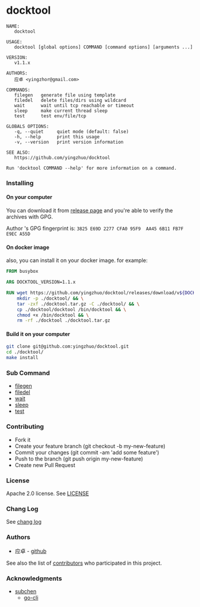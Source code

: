 # docktool

```
NAME:
   docktool

USAGE:
   docktool [global options] COMMAND [command options] [arguments ...]

VERSION:
   v1.1.x

AUTHORS:
   应卓 <yingzhor@gmail.com>

COMMANDS:
   filegen   generate file using template
   filedel   delete files/dirs using wildcard
   wait      wait until tcp reachable or timeout
   sleep     make current thread sleep
   test      test env/file/tcp

GLOBALS OPTIONS:
   -q, --quiet     quiet mode (default: false)
   -h, --help      print this usage
   -v, --version   print version information

SEE ALSO:
   https://github.com/yingzhuo/docktool

Run 'docktool COMMAND --help' for more information on a command.

```

### Installing

#### On your computer

You can download it from [release page](https://github.com/yingzhuo/docktool/releases) and you're able to verify the archives with GPG.

Author 's GPG fingerprint is: `3825 E69D 2277 CFA0 95F9  AA45 6B11 FB7F E9EC A55D`

#### On docker image

also, you can install it on your docker image. for example:

```dockerfile
FROM busybox

ARG DOCKTOOL_VERSION=1.1.x

RUN wget https://github.com/yingzhuo/docktool/releases/download/v${DOCKTOOL_VERSION}/docktool-linux-amd64-${DOCKTOOL_VERSION}.tar.gz -O ./docktool.tar.gz && \
    mkdir -p ./docktool/ && \
    tar -zxf ./docktool.tar.gz -C ./docktool/ && \
    cp ./docktool/docktool /bin/docktool && \
    chmod +x /bin/docktool && \
    rm -rf ./docktool ./docktool.tar.gz
```

#### Build it on your computer

```bash
git clone git@github.com:yingzhuo/docktool.git
cd ./docktool/
make install
```

### Sub Command

* [filegen](./.github/filegen.md)
* [filedel](./.github/filedel.md)
* [wait](./.github/wait.md)
* [sleep](./.github/sleep.md)
* [test](./.github/test.md)

### Contributing

* Fork it
* Create your feature branch (git checkout -b my-new-feature)
* Commit your changes (git commit -am 'add some feature')
* Push to the branch (git push origin my-new-feature)
* Create new Pull Request

### License

Apache 2.0 license. See [LICENSE](./LICENSE)

### Chang Log

See [chang log](./CHANGELOG.md)

### Authors

* 应卓 - [github](https://github.com/yingzhuo)

See also the list of [contributors](https://github.com/yingzhuo/docktool/graphs/contributors) who participated in this project.

### Acknowledgments

* [subchen](https://github.com/subchen)
	* [go-cli](https://github.com/subchen/go-cli)
